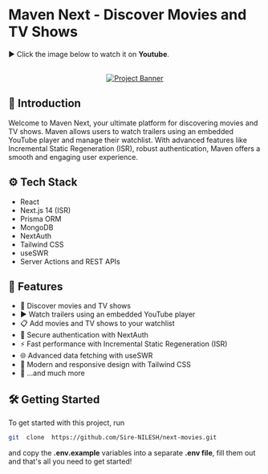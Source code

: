 # Maven Next - Discover Movies and TV Shows

▶️ Click the image below to watch it on **Youtube**.

<div  align="center">
	<br />
	<a  href="https://youtu.be/LrC7BiUjt1I?si=0eA3GPyr893pr6Jq"  target="_blank">
		<img  src="https://img.youtube.com/vi/LrC7BiUjt1I/maxresdefault.jpg"  alt="Project Banner">
	</a>
	<br />
</div>

## 🤖 Introduction

Welcome to Maven Next, your ultimate platform for discovering movies and TV shows. Maven allows users to watch trailers using an embedded YouTube player and manage their watchlist. With advanced features like Incremental Static Regeneration (ISR), robust authentication, Maven offers a smooth and engaging user experience.

## ⚙️ Tech Stack

- React
- Next.js 14 (ISR)
- Prisma ORM
- MongoDB
- NextAuth
- Tailwind CSS
- useSWR
- Server Actions and REST APIs

## 🚀 Features

- 🎥 Discover movies and TV shows
- ▶️ Watch trailers using an embedded YouTube player
- 📋 Add movies and TV shows to your watchlist
- 🔐 Secure authentication with NextAuth
- ⚡ Fast performance with Incremental Static Regeneration (ISR)
- 🌐 Advanced data fetching with useSWR
- 🎨 Modern and responsive design with Tailwind CSS
- 🎁 ...and much more

## 🛠️ Getting Started

To get started with this project, run

```bash
git  clone  https://github.com/Sire-NILESH/next-movies.git
```

and copy the **.env.example** variables into a separate **.env file**, fill them out and that's all you need to get started!
